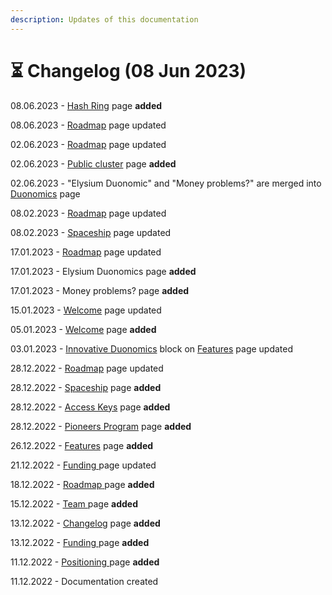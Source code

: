```yaml
---
description: Updates of this documentation
---
```


# ⏳ Changelog (08 Jun 2023)

08.06.2023 - [Hash Ring](elysium/hash-ring.md) page **added**

08.06.2023 - [Roadmap](introduction/roadmap.md) page updated

02.06.2023 - [Roadmap](introduction/roadmap.md) page updated

02.06.2023 - [Public cluster](elysium/public-cluster.md) page **added**

02.06.2023 - "Elysium Duonomic" and "Money problems?" are merged into [Duonomics](elysium/duonomics.md) page

08.02.2023 - [Roadmap](introduction/roadmap.md) page updated

08.02.2023 - [Spaceship](join/spaceship.md) page updated

17.01.2023 - [Roadmap](introduction/roadmap.md) page updated

17.01.2023 - Elysium Duonomics page **added**

17.01.2023 - Money problems? page **added**

15.01.2023 - [Welcome](./) page updated

05.01.2023 - [Welcome](./) page **added**

03.01.2023 - [Innovative Duonomics](introduction/features.md#innovative-duonomics) block on [Features](introduction/features.md) page updated

28.12.2022 - [Roadmap](introduction/roadmap.md) page updated

28.12.2022 - [Spaceship](join/spaceship.md) page **added**

28.12.2022 - [Access Keys](join/access-keys.md) page **added**

28.12.2022 - [Pioneers Program](join/pioneer-program.md) page **added**

26.12.2022 - [Features](introduction/features.md) page **added**

21.12.2022 - [Funding ](introduction/funding.md)page updated

18.12.2022 - [Roadmap](introduction/roadmap.md)[ ](introduction/team.md)page **added**

15.12.2022 - [Team ](introduction/team.md)page **added**

13.12.2022 - [Changelog](changelog.md) page **added**

13.12.2022 - [Funding ](introduction/funding.md)page **added**

11.12.2022 - [Positioning ](./)page **added**

11.12.2022 - Documentation created
